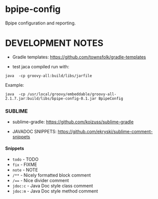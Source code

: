 # bpipe-config

Bpipe configuration and reporting.




# DEVELOPMENT NOTES

* Gradle templates: https://github.com/townsfolk/gradle-templates

* test jaca compiled run with:

```
java  -cp groovy-all:build/libs/jarfile
```

Example:

```
java  -cp /usr/local/groovy/embeddable/groovy-all-2.1.7.jar:build/libs/bpipe-config-0.1.jar BpipeConfig
```

### SUBLIME

* sublime-gradle: https://github.com/koizuss/sublime-gradle

* JAVADOC SNIPPETS: https://github.com/ekryski/sublime-comment-snippets

#### Snippets

* `todo` - TODO
* `fix` - FIXME
* `note` - NOTE
* `/**` - Nicely formatted block comment
* `/==` - Nice divider comment
* `jdoc:c` - Java Doc style class comment
* `jdoc:m` - Java Doc style method comment
